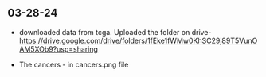 ## 03-28-24

- downloaded data from tcga. Uploaded the folder on drive- https://drive.google.com/drive/folders/1fEke1fWMw0KhSC29j89T5VunOAM5XOb9?usp=sharing

- The cancers - in cancers.png file